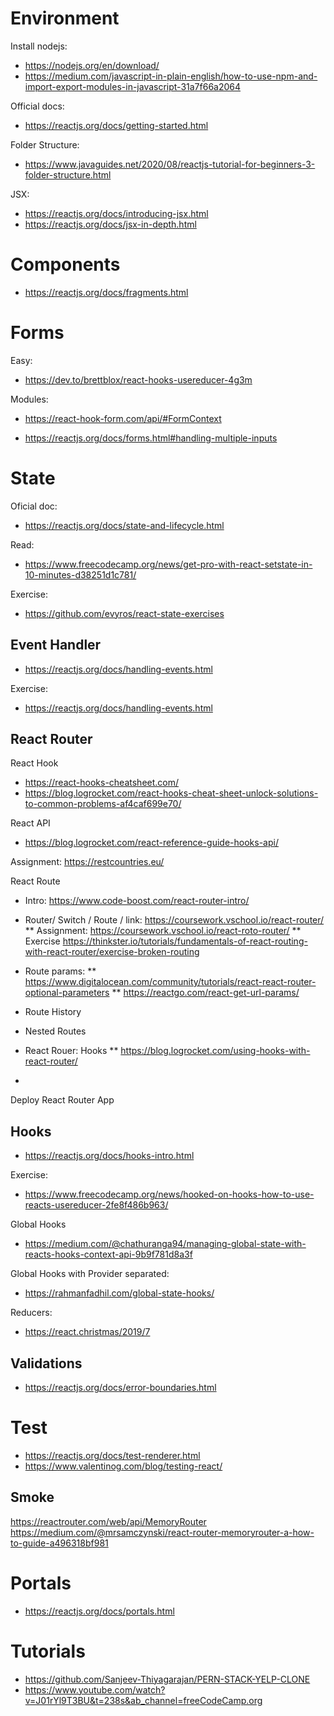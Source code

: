 

# Environment

Install nodejs:
* https://nodejs.org/en/download/
* https://medium.com/javascript-in-plain-english/how-to-use-npm-and-import-export-modules-in-javascript-31a7f66a2064


Official docs:
* https://reactjs.org/docs/getting-started.html

Folder Structure:
* https://www.javaguides.net/2020/08/reactjs-tutorial-for-beginners-3-folder-structure.html

JSX:
* https://reactjs.org/docs/introducing-jsx.html
* https://reactjs.org/docs/jsx-in-depth.html


# Components

* https://reactjs.org/docs/fragments.html

# Forms

Easy:
* https://dev.to/brettblox/react-hooks-usereducer-4g3m

Modules:
* https://react-hook-form.com/api/#FormContext

* https://reactjs.org/docs/forms.html#handling-multiple-inputs

# State

Oficial doc:
* https://reactjs.org/docs/state-and-lifecycle.html

Read:
* https://www.freecodecamp.org/news/get-pro-with-react-setstate-in-10-minutes-d38251d1c781/

Exercise:
* https://github.com/evyros/react-state-exercises

## Event Handler

* https://reactjs.org/docs/handling-events.html

Exercise:
* https://reactjs.org/docs/handling-events.html


## React Router

React Hook
* https://react-hooks-cheatsheet.com/
* https://blog.logrocket.com/react-hooks-cheat-sheet-unlock-solutions-to-common-problems-af4caf699e70/

React API
* https://blog.logrocket.com/react-reference-guide-hooks-api/

Assignment:
https://restcountries.eu/

React Route
* Intro: https://www.code-boost.com/react-router-intro/
* Router/ Switch / Route / link: https://coursework.vschool.io/react-router/
** Assignment: https://coursework.vschool.io/react-roto-router/
** Exercise https://thinkster.io/tutorials/fundamentals-of-react-routing-with-react-router/exercise-broken-routing

* Route params: 
** https://www.digitalocean.com/community/tutorials/react-react-router-optional-parameters
** https://reactgo.com/react-get-url-params/

* Route History
* Nested Routes

* React Rouer: Hooks 
** https://blog.logrocket.com/using-hooks-with-react-router/

* 
Deploy
React Router App




## Hooks

* https://reactjs.org/docs/hooks-intro.html

Exercise:
* https://www.freecodecamp.org/news/hooked-on-hooks-how-to-use-reacts-usereducer-2fe8f486b963/

Global Hooks

* https://medium.com/@chathuranga94/managing-global-state-with-reacts-hooks-context-api-9b9f781d8a3f

Global Hooks with Provider separated:

* https://rahmanfadhil.com/global-state-hooks/

Reducers:

* https://react.christmas/2019/7

## Validations

* https://reactjs.org/docs/error-boundaries.html

# Test

* https://reactjs.org/docs/test-renderer.html
* https://www.valentinog.com/blog/testing-react/



## Smoke

https://reactrouter.com/web/api/MemoryRouter
https://medium.com/@mrsamczynski/react-router-memoryrouter-a-how-to-guide-a496318bf981

# Portals

* https://reactjs.org/docs/portals.html


# Tutorials

* https://github.com/Sanjeev-Thiyagarajan/PERN-STACK-YELP-CLONE
* https://www.youtube.com/watch?v=J01rYl9T3BU&t=238s&ab_channel=freeCodeCamp.org
